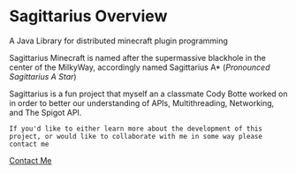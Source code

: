 # Sagittarius  Overview
A Java Library for distributed minecraft plugin programming

Sagittarius Minecraft is named after the supermassive blackhole in the center of the MilkyWay, accordingly named Sagittarius A* (_Pronounced Sagittarius A Star_)

Sagittarius is a fun project that myself an a classmate Cody Botte worked on in order to 
better our understanding of APIs, Multithreading, Networking, and The Spigot API. 

`If you'd like to either learn more about the development of this project, or would like to collaborate with me in some way please contact me`

[Contact Me](mailto:sam@pizette.org)
